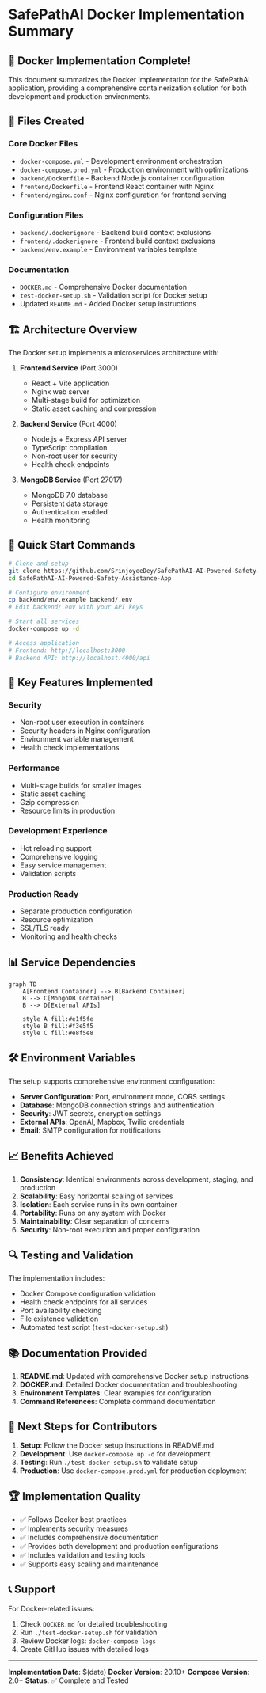 # SafePathAI Docker Implementation Summary

## 🎉 Docker Implementation Complete!

This document summarizes the Docker implementation for the SafePathAI application, providing a comprehensive containerization solution for both development and production environments.

## 📁 Files Created

### Core Docker Files
- `docker-compose.yml` - Development environment orchestration
- `docker-compose.prod.yml` - Production environment with optimizations
- `backend/Dockerfile` - Backend Node.js container configuration
- `frontend/Dockerfile` - Frontend React container with Nginx
- `frontend/nginx.conf` - Nginx configuration for frontend serving

### Configuration Files
- `backend/.dockerignore` - Backend build context exclusions
- `frontend/.dockerignore` - Frontend build context exclusions
- `backend/env.example` - Environment variables template

### Documentation
- `DOCKER.md` - Comprehensive Docker documentation
- `test-docker-setup.sh` - Validation script for Docker setup
- Updated `README.md` - Added Docker setup instructions

## 🏗️ Architecture Overview

The Docker setup implements a microservices architecture with:

1. **Frontend Service** (Port 3000)
   - React + Vite application
   - Nginx web server
   - Multi-stage build for optimization
   - Static asset caching and compression

2. **Backend Service** (Port 4000)
   - Node.js + Express API server
   - TypeScript compilation
   - Non-root user for security
   - Health check endpoints

3. **MongoDB Service** (Port 27017)
   - MongoDB 7.0 database
   - Persistent data storage
   - Authentication enabled
   - Health monitoring

## 🚀 Quick Start Commands

```bash
# Clone and setup
git clone https://github.com/SrinjoyeeDey/SafePathAI-AI-Powered-Safety-Assistance-App.git
cd SafePathAI-AI-Powered-Safety-Assistance-App

# Configure environment
cp backend/env.example backend/.env
# Edit backend/.env with your API keys

# Start all services
docker-compose up -d

# Access application
# Frontend: http://localhost:3000
# Backend API: http://localhost:4000/api
```

## 🔧 Key Features Implemented

### Security
- Non-root user execution in containers
- Security headers in Nginx configuration
- Environment variable management
- Health check implementations

### Performance
- Multi-stage builds for smaller images
- Static asset caching
- Gzip compression
- Resource limits in production

### Development Experience
- Hot reloading support
- Comprehensive logging
- Easy service management
- Validation scripts

### Production Ready
- Separate production configuration
- Resource optimization
- SSL/TLS ready
- Monitoring and health checks

## 📊 Service Dependencies

```mermaid
graph TD
    A[Frontend Container] --> B[Backend Container]
    B --> C[MongoDB Container]
    B --> D[External APIs]
    
    style A fill:#e1f5fe
    style B fill:#f3e5f5
    style C fill:#e8f5e8
```

## 🛠️ Environment Variables

The setup supports comprehensive environment configuration:

- **Server Configuration**: Port, environment mode, CORS settings
- **Database**: MongoDB connection strings and authentication
- **Security**: JWT secrets, encryption settings
- **External APIs**: OpenAI, Mapbox, Twilio credentials
- **Email**: SMTP configuration for notifications

## 📈 Benefits Achieved

1. **Consistency**: Identical environments across development, staging, and production
2. **Scalability**: Easy horizontal scaling of services
3. **Isolation**: Each service runs in its own container
4. **Portability**: Runs on any system with Docker
5. **Maintainability**: Clear separation of concerns
6. **Security**: Non-root execution and proper configuration

## 🔍 Testing and Validation

The implementation includes:
- Docker Compose configuration validation
- Health check endpoints for all services
- Port availability checking
- File existence validation
- Automated test script (`test-docker-setup.sh`)

## 📚 Documentation Provided

1. **README.md**: Updated with comprehensive Docker setup instructions
2. **DOCKER.md**: Detailed Docker documentation and troubleshooting
3. **Environment Templates**: Clear examples for configuration
4. **Command References**: Complete command documentation

## 🎯 Next Steps for Contributors

1. **Setup**: Follow the Docker setup instructions in README.md
2. **Development**: Use `docker-compose up -d` for development
3. **Testing**: Run `./test-docker-setup.sh` to validate setup
4. **Production**: Use `docker-compose.prod.yml` for production deployment

## 🏆 Implementation Quality

- ✅ Follows Docker best practices
- ✅ Implements security measures
- ✅ Includes comprehensive documentation
- ✅ Provides both development and production configurations
- ✅ Includes validation and testing tools
- ✅ Supports easy scaling and maintenance

## 📞 Support

For Docker-related issues:
1. Check `DOCKER.md` for detailed troubleshooting
2. Run `./test-docker-setup.sh` for validation
3. Review Docker logs: `docker-compose logs`
4. Create GitHub issues with detailed logs

---

**Implementation Date**: $(date)
**Docker Version**: 20.10+
**Compose Version**: 2.0+
**Status**: ✅ Complete and Tested
